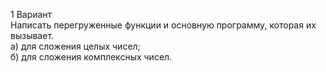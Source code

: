 1 Вариант  
Написать перегруженные функции и основную программу, которая их вызывает.  
а) для сложения целых чисел;  
б) для сложения комплексных чисел.
